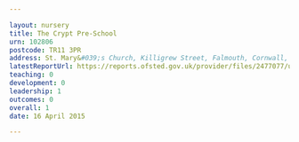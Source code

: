 ```yaml
---

layout: nursery
title: The Crypt Pre-School
urn: 102806
postcode: TR11 3PR
address: St. Mary&#039;s Church, Killigrew Street, Falmouth, Cornwall, TR11 3PR
latestReportUrl: https://reports.ofsted.gov.uk/provider/files/2477077/urn/102806.pdf
teaching: 0
development: 0
leadership: 1
outcomes: 0
overall: 1
date: 16 April 2015

---
```


